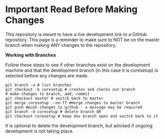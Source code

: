 # Important Read Before Making Changes

This repository is meant to have a live development link to a GitHub repository.  This page is a reminder to make sure to NOT be on the master branch when making ANY changes to the repository.

**Working with Branches**

Follow these steps to see if other branches exist on the development machine and that the development branch (in this case it is coresetup) is selected before any changes are made.

```
git branch -a # list branches
git checkout -b coresetup # creates and checks out branch
# make changes to branch, add, commit
git checkout master # switch back to master
git merge coresetup --no-ff #merge changes to master branch
git push #push changes to github - a message may be required
git branch -d coresetup # delete branch OR
git checkout coresetup # keep dev branch open and switch back to it
```

It is optional to delete the development branch, but advised if ongoing development is not taking place.
